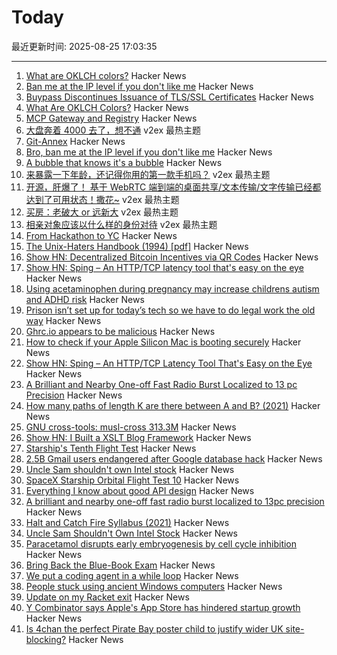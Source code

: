 # Today

最近更新时间: 2025-08-25 17:03:35

--- 
1. [What are OKLCH colors?](https://jakub.kr/components/oklch-colors) Hacker News
2. [Ban me at the IP level if you don't like me](https://boston.conman.org/2025/08/21.1) Hacker News
3. [Buypass Discontinues Issuance of TLS/SSL Certificates](https://www.buypass.com/products/tls-ssl-certificates/discontinues-issuance-of-tls-ssl-certificates) Hacker News
4. [What Are OKLCH Colors?](https://jakub.kr/components/oklch-colors) Hacker News
5. [MCP Gateway and Registry](https://github.com/IBM/mcp-context-forge) Hacker News
6. [大盘奔着 4000 去了，想不通](https://www.v2ex.com/t/1154706) v2ex 最热主题
7. [Git-Annex](https://git-annex.branchable.com/) Hacker News
8. [Bro, ban me at the IP level if you don't like me](https://boston.conman.org/2025/08/21.1) Hacker News
9. [A bubble that knows it's a bubble](https://craigmccaskill.com/ai-bubble-history) Hacker News
10. [来暴露一下年龄，还记得你用的第一款手机吗？](https://www.v2ex.com/t/1154705) v2ex 最热主题
11. [开源，肝爆了！ 基于 WebRTC 端到端的桌面共享/文本传输/文字传输已经都达到了可用状态！撒花~](https://www.v2ex.com/t/1154676) v2ex 最热主题
12. [买房：老破大 or 远新大](https://www.v2ex.com/t/1154658) v2ex 最热主题
13. [相亲对象应该以什么样的身份对待](https://www.v2ex.com/t/1154648) v2ex 最热主题
14. [From Hackathon to YC](https://www.producthunt.com/p/april-yc-s25/from-hackathon-to-yc) Hacker News
15. [The Unix-Haters Handbook (1994) [pdf]](https://simson.net/ref/ugh.pdf) Hacker News
16. [Show HN: Decentralized Bitcoin Incentives via QR Codes](https://github.com/DT7QR/Bitcoin-Rewards-System-Proposal) Hacker News
17. [Show HN: Sping – An HTTP/TCP latency tool that's easy on the eye](https://dseltzer.gitlab.io/sping/docs/) Hacker News
18. [Using acetaminophen during pregnancy may increase childrens autism and ADHD risk](https://hsph.harvard.edu/news/using-acetaminophen-during-pregnancy-may-increase-childrens-autism-and-adhd-risk/) Hacker News
19. [Prison isn’t set up for today’s tech so we have to do legal work the old way](https://prisonjournalismproject.org/2025/08/19/prisons-outdated-technology-hurts-our-chances-at-freedom/) Hacker News
20. [Ghrc.io appears to be malicious](https://bmitch.net/blog/2025-08-22-ghrc-appears-malicious/) Hacker News
21. [How to check if your Apple Silicon Mac is booting securely](https://eclecticlight.co/2025/08/21/how-to-check-if-your-apple-silicon-mac-is-booting-securely/) Hacker News
22. [Show HN: Sping – An HTTP/TCP Latency Tool That's Easy on the Eye](https://dseltzer.gitlab.io/sping/docs/) Hacker News
23. [A Brilliant and Nearby One-off Fast Radio Burst Localized to 13 pc Precision](https://iopscience.iop.org/article/10.3847/2041-8213/adf62f) Hacker News
24. [How many paths of length K are there between A and B? (2021)](https://horace.io/walks) Hacker News
25. [GNU cross-tools: musl-cross 313.3M](https://github.com/cross-tools/musl-cross) Hacker News
26. [Show HN: I Built a XSLT Blog Framework](https://vgr.land/content/posts/20250821.xml) Hacker News
27. [Starship's Tenth Flight Test](https://www.spacex.com/launches/starship-flight-10) Hacker News
28. [2.5B Gmail users endangered after Google database hack](https://www.pcworld.com/article/2880822/2-5-billion-gmail-users-endangered-after-google-database-hack.html) Hacker News
29. [Uncle Sam shouldn't own Intel stock](https://www.wsj.com/opinion/uncle-sam-shouldnt-own-intel-stock-ccd6986d) Hacker News
30. [SpaceX Starship Orbital Flight Test 10](https://www.spacex.com/launches/starship-flight-10) Hacker News
31. [Everything I know about good API design](https://www.seangoedecke.com/good-api-design/) Hacker News
32. [A brilliant and nearby one-off fast radio burst localized to 13pc precision](https://iopscience.iop.org/article/10.3847/2041-8213/adf62f) Hacker News
33. [Halt and Catch Fire Syllabus (2021)](https://bits.ashleyblewer.com/halt-and-catch-fire-syllabus/) Hacker News
34. [Uncle Sam Shouldn't Own Intel Stock](https://www.wsj.com/opinion/uncle-sam-shouldnt-own-intel-stock-ccd6986d) Hacker News
35. [Paracetamol disrupts early embryogenesis by cell cycle inhibition](https://academic.oup.com/humrep/advance-article/doi/10.1093/humrep/deaf116/8234396) Hacker News
36. [Bring Back the Blue-Book Exam](https://www.chronicle.com/article/bring-back-the-blue-book-exam) Hacker News
37. [We put a coding agent in a while loop](https://github.com/repomirrorhq/repomirror/blob/main/repomirror.md) Hacker News
38. [People stuck using ancient Windows computers](https://www.bbc.com/future/article/20250516-the-people-stuck-using-ancient-windows-computers) Hacker News
39. [Update on my Racket exit](https://blog.winny.tech/posts/update-on-my-racket-exit/) Hacker News
40. [Y Combinator says Apple's App Store has hindered startup growth](https://techcrunch.com/2025/08/22/y-combinator-says-apples-app-store-has-hindered-startup-growth/) Hacker News
41. [Is 4chan the perfect Pirate Bay poster child to justify wider UK site-blocking?](https://torrentfreak.com/uk-govt-finds-ideal-pirate-bay-poster-boy-to-sell-blocking-of-non-pirate-sites-250824/) Hacker News
